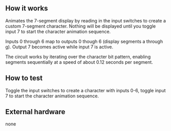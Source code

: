 <!---

This file is used to generate your project datasheet. Please fill in the information below and delete any unused
sections.

You can also include images in this folder and reference them in the markdown. Each image must be less than
512 kb in size, and the combined size of all images must be less than 1 MB.
-->

## How it works

Animates the 7-segment display by reading in the input switches to create a custom 7-segment character. Nothing will be displayed until you toggle input 7 to start the character animation sequence.

Inputs 0 through 6 map to outputs 0 though 6 (display segments a through g). Output 7 becomes active while input 7 is active.

The circuit works by iterating over the character bit pattern, enabling segments sequentially at a speed of about 0.12 seconds per segment.

## How to test

Toggle the input switches to create a character with inputs 0-6, toggle input 7 to start the character animation sequence.

## External hardware

none
